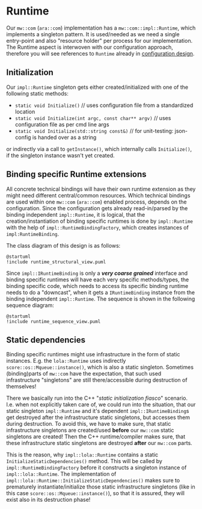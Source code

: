 # Runtime

Our `mw::com` (`ara::com`) implementation has a `mw::com::impl::Runtime`, which implements a singleton pattern.
It is used/needed as we need a single entry-point and also "resource holder" per process for our implementation.
The Runtime aspect is interwoven with our configuration approach, therefore you will see references to `Runtime`
already in [configuration design](../configuration/README.md).

## Initialization
Our `impl::Runtime` singleton gets either created/initialized with one of the following static methods:
- `static void Initialize()` // uses configuration file from a standardized location
- `static void Initialize(int argc, const char** argv)` // uses configuration file as per cmd line args
- `static void Initialize(std::string const&)` // for unit-testing: json-config is handed over as a string

or indirectly via a call to `getInstance()`, which internally calls `Initialize()`, if the singleton instance wasn't yet
created.

## Binding specific Runtime extensions
All concrete technical bindings will have their own runtime extension as they might need different central/common
resources. Which technical bindings are used within one `mw::com` (`ara::com`) enabled process, depends on the
configuration.
Since the configuration gets already read-in/parsed by the binding independent `impl::Runtime`, it is logical, that the
creation/instantiation of binding specific runtimes is done by `impl::Runtime` with the help of
`impl::RuntimeBindingFactory`, which creates instances of `impl:RuntimeBinding`.

The class diagram of this design is as follows:

```plantuml
@startuml
!include runtime_structural_view.puml
```

Since `impl::IRuntimeBinding` is only a **_very coarse grained_** interface and binding specific runtimes will have each
very specific methods/types, the binding specific code, which needs to access its specific binding runtime needs to do
a "downcast", when it gets a `IRuntimeBinding` instance from the binding independent `impl::Runtime`. The sequence is
shown in the following sequence diagram:

```plantuml
@startuml
!include runtime_sequence_view.puml
```

## Static dependencies
Binding specific runtimes might use infrastructure in the form of static instances. E.g. the `lola::Runtime` uses
indirectly `score::os::Mqueue::instance()`, which is also a static singleton. Sometimes (binding)parts of `mw::com` have the
expectation, that such used infrastructure "singletons" are still there/accessible during destruction of themselves!

There we basically run into the C++ "_static initialization fiasco_" scenario. I.e. when not explicitly taken care of,
we could run into the situation, that our static singleton `impl::Runtime` and it's dependent `impl::IRuntimeBinding`s
get destroyed after the infrastructure static singletons, but accesses them during destruction. To avoid this, we
have to make sure, that static infrastructure singletons are created/used **before** our `mw::com` static singletons are
created! Then the C++ runtime/compiler makes sure, that these infrastructure static singletons are destroyed **after** our
`mw::com` parts.

This is the reason, why `impl::lola::Runtime` contains a static `InitializeStaticDependencies()` method. This will
be called by `impl::RuntimeBindingFactory` before it constructs a singleton instance of `impl::lola::Runtime`.
The implementation of `impl::lola::Runtime::InitializeStaticDependencies()` makes sure to prematurely
instantiate/initialize those static infrastructure singletons (like in this case `score::os::Mqueue::instance()`), so that
it is assured, they will exist also in its destruction phase!
